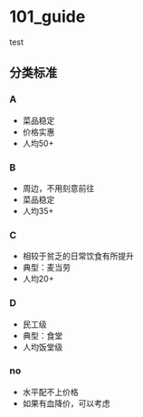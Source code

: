 # 101_guide

test

## 分类标准

### A

* 菜品稳定
* 价格实惠
* 人均50+

### B

* 周边，不用刻意前往
* 菜品稳定
* 人均35+

### C

* 相较于贫乏的日常饮食有所提升
* 典型：麦当劳
* 人均20+

### D

* 民工级
* 典型：食堂
* 人均饭堂级

### no

* 水平配不上价格
* 如果有血降价，可以考虑